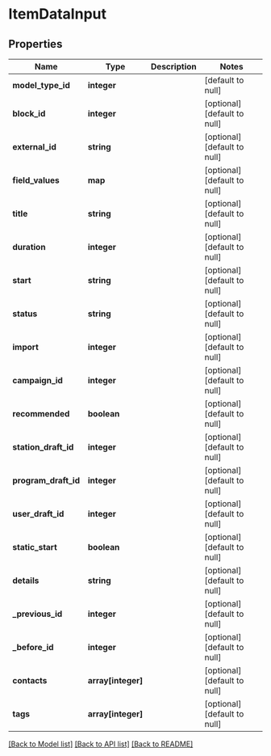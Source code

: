 # ItemDataInput

## Properties
Name | Type | Description | Notes
------------ | ------------- | ------------- | -------------
**model_type_id** | **integer** |  | [default to null]
**block_id** | **integer** |  | [optional] [default to null]
**external_id** | **string** |  | [optional] [default to null]
**field_values** | **map** |  | [optional] [default to null]
**title** | **string** |  | [optional] [default to null]
**duration** | **integer** |  | [optional] [default to null]
**start** | **string** |  | [optional] [default to null]
**status** | **string** |  | [optional] [default to null]
**import** | **integer** |  | [optional] [default to null]
**campaign_id** | **integer** |  | [optional] [default to null]
**recommended** | **boolean** |  | [optional] [default to null]
**station_draft_id** | **integer** |  | [optional] [default to null]
**program_draft_id** | **integer** |  | [optional] [default to null]
**user_draft_id** | **integer** |  | [optional] [default to null]
**static_start** | **boolean** |  | [optional] [default to null]
**details** | **string** |  | [optional] [default to null]
**_previous_id** | **integer** |  | [optional] [default to null]
**_before_id** | **integer** |  | [optional] [default to null]
**contacts** | **array[integer]** |  | [optional] [default to null]
**tags** | **array[integer]** |  | [optional] [default to null]

[[Back to Model list]](../README.md#documentation-for-models) [[Back to API list]](../README.md#documentation-for-api-endpoints) [[Back to README]](../README.md)


